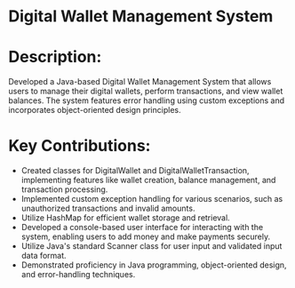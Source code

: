 # Digital Wallet Management System

# **Description:**
Developed a Java-based Digital Wallet Management System that allows users to manage their digital wallets, perform transactions, and view wallet balances. The system features error handling using custom exceptions and incorporates object-oriented design principles.

# Key Contributions:

- Created classes for DigitalWallet and DigitalWalletTransaction, implementing features like wallet creation, balance management, and transaction processing.
- Implemented custom exception handling for various scenarios, such as unauthorized transactions and invalid amounts.
- Utilize HashMap for efficient wallet storage and retrieval.
- Developed a console-based user interface for interacting with the system, enabling users to add money and make payments securely.
- Utilize Java's standard Scanner class for user input and validated input data format.
- Demonstrated proficiency in Java programming, object-oriented design, and error-handling techniques.
